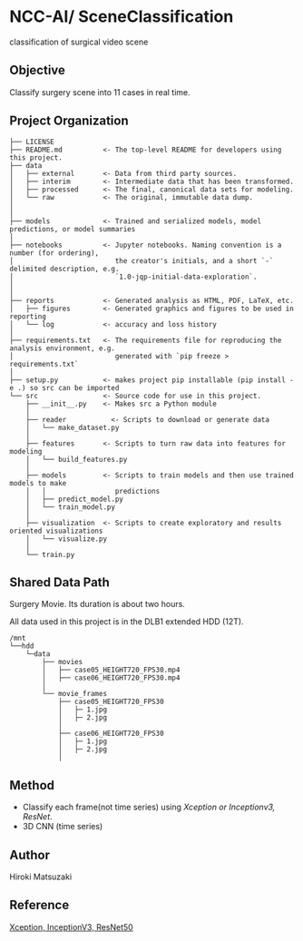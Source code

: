 
NCC-AI/ SceneClassification
==============================

classification of surgical video scene

Objective
------------
Classify surgery scene into 11 cases in real time.

Project Organization
------------

    ├── LICENSE
    ├── README.md          <- The top-level README for developers using this project.
    ├── data
    │   ├── external       <- Data from third party sources.
    │   ├── interim        <- Intermediate data that has been transformed.
    │   ├── processed      <- The final, canonical data sets for modeling.
    │   └── raw            <- The original, immutable data dump.
    │
    │
    ├── models             <- Trained and serialized models, model predictions, or model summaries
    │
    ├── notebooks          <- Jupyter notebooks. Naming convention is a number (for ordering),
    │                         the creator's initials, and a short `-` delimited description, e.g.
    │                         `1.0-jqp-initial-data-exploration`.
    │
    │
    ├── reports            <- Generated analysis as HTML, PDF, LaTeX, etc.
    │   ├── figures        <- Generated graphics and figures to be used in reporting
    │   └── log            <- accuracy and loss history
    │
    ├── requirements.txt   <- The requirements file for reproducing the analysis environment, e.g.
    │                         generated with `pip freeze > requirements.txt`
    │
    ├── setup.py           <- makes project pip installable (pip install -e .) so src can be imported
    └── src                <- Source code for use in this project.
        ├── __init__.py    <- Makes src a Python module
        │
        ├── reader           <- Scripts to download or generate data
        │   └── make_dataset.py
        │
        ├── features       <- Scripts to turn raw data into features for modeling
        │   └── build_features.py
        │
        ├── models         <- Scripts to train models and then use trained models to make
        │   │                 predictions
        │   ├── predict_model.py
        │   └── train_model.py
        │
        ├── visualization  <- Scripts to create exploratory and results oriented visualizations
        │   └── visualize.py
        │
        └── train.py

Shared Data Path
------------
Surgery Movie. Its duration is about two hours.

All data used in this project is in the DLB1 extended HDD (12T). 

    /mnt
    └──hdd
        └─data
            ├── movies
            │   ├── case05_HEIGHT720_FPS30.mp4
            │   ├── case06_HEIGHT720_FPS30.mp4 
            │
            └── movie_frames
                ├── case05_HEIGHT720_FPS30
                │   ├─ 1.jpg
                │   ├─ 2.jpg
                │
                ├── case06_HEIGHT720_FPS30
                │   ├─ 1.jpg
                │   ├─ 2.jpg
                │
         
Method
------------
- Classify each frame(not time series) using  *Xception or Inceptionv3, ResNet*.
- 3D CNN (time series)

Author
------------
Hiroki Matsuzaki

Reference
------------
[Xception, InceptionV3, ResNet50](https://keras.io/ja/applications/)
